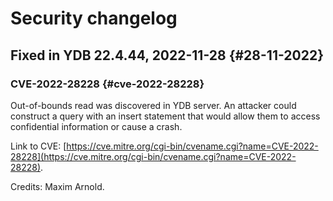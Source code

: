 # Security changelog

## Fixed in YDB 22.4.44, 2022-11-28 {#28-11-2022}

### CVE-2022-28228 {#cve-2022-28228}

Out-of-bounds read was discovered in YDB server. An attacker could construct a query with an insert statement that would allow them to access confidential information or cause a crash.

Link to CVE: [https://cve.mitre.org/cgi-bin/cvename.cgi?name=CVE-2022-28228](https://cve.mitre.org/cgi-bin/cvename.cgi?name=CVE-2022-28228).

Credits: Maxim Arnold.
